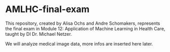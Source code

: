 # AMLHC-final-exam

This repository, created by Alisa Ochs and Andre Schomakers, represents the final exam in Module 12:
Application of Machine Learning in Health Care, taught by DI Dr. Michael Netzer.

We will analyze medical image data, more infos are inserted here later.